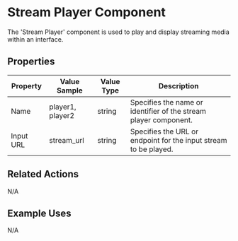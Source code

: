 # Stream Player Component

The 'Stream Player' component is used to play and display streaming media within an interface.

## Properties

| Property         | Value Sample      | Value Type | Description                                                            |
|------------------|-------------------|------------|------------------------------------------------------------------------|
| Name             | player1, player2  | string     | Specifies the name or identifier of the stream player component.        |
| Input URL        | stream_url        | string     | Specifies the URL or endpoint for the input stream to be played.        |

## Related Actions

N/A

## Example Uses

N/A
